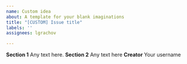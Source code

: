 ```yaml
---
name: Custom idea
about: A template for your blank imaginations
title: "[CUSTOM] Issue title"
labels: ''
assignees: lgrachov

---
```


**Section 1**
Any text here.
**Section 2**
Any text here
**Creator**
Your username
